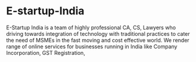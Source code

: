 # E-startup-India
E-Startup India is a team of highly professional CA, CS, Lawyers who driving towards integration of technology with traditional practices to cater the need of MSMEs in the fast moving and cost effective world. We render range of online services for businesses running in India like Company Incorporation, GST Registration,
